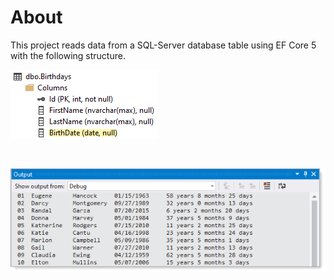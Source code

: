 ﻿# About

This project reads data from a SQL-Server database table using EF Core 5 with the following structure.

![img](assets/birthday1.png)

</br>

![img](assets/dt.png)

